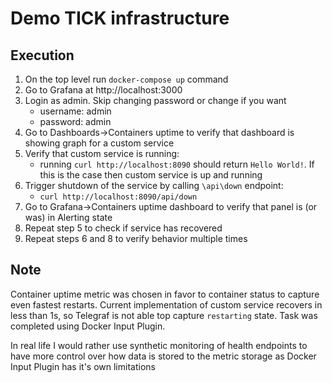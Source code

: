 # Demo TICK infrastructure 

## Execution

1. On the top level run `docker-compose up` command
2. Go to Grafana at http://localhost:3000
3. Login as admin. Skip changing password or change if you want
    - username: admin
    - password: admin
4. Go to Dashboards->Containers uptime to verify that dashboard is showing graph for a custom service
5. Verify that custom service is running:
    - running `curl http://localhost:8090` should return `Hello World!`. If this is the case then custom service is up and running
6. Trigger shutdown of the service by calling `\api\down` endpoint:
    - `curl http://localhost:8090/api/down`
7. Go to Grafana->Containers uptime dashboard to verify that panel is (or was) in Alerting state
8. Repeat step 5 to check if service has recovered
9. Repeat steps 6 and 8 to verify behavior multiple times

## Note
Container uptime metric was chosen in favor to container status to capture even fastest restarts. Current implementation of custom service recovers in less than 1s, so Telegraf is not able top capture `restarting` state. Task was completed using Docker Input Plugin.

In real life I would rather use synthetic monitoring of health endpoints to have more control over how data is stored to the metric storage as Docker Input Plugin has it's own limitations
